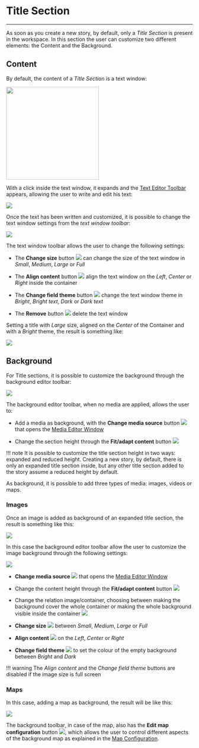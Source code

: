 # Title Section
**********************

As soon as you create a new story, by default, only a *Title Section* is present in the workspace. In this section the user can customize two different elements: the Content and the Background. 

## Content

By default, the content of a *Title Section* is a text window:

<img src="../img/title-section/text-window.jpg" class="ms-docimage" style="width:250px"/>

With a click inside the text window, it expands and the [Text Editor Toolbar](text-editor-toolbar.md) appears, allowing the user to write and edit his text:

<img src="../img/title-section/rich-text.jpg" class="ms-docimage"/>

Once the text has been written and customized, it is possible to change the text window settings from the *text window toolbar*: 

<img src="../img/title-section/textwin-toolbar.jpg" class="ms-docimage"/>

The text window toolbar allows the user to change the following settings:

* The **Change size** button <img src="../img/button/change-size.jpg" class="ms-docbutton"/> can change the size of the text window in *Small*, *Medium*, *Large* or *Full*

* The **Align content** button <img src="../img/button/align-content.jpg" class="ms-docbutton"/> align the text window on the *Left*, *Center* or *Right* inside the container

* The **Change field theme** button <img src="../img/button/change-theme.jpg" class="ms-docbutton"/> change the text window theme in *Bright*, *Bright text*, *Dark* or *Dark text*

* The **Remove** button <img src="../img/button/remove.jpg" class="ms-docbutton"/> delete the text window

Setting a title with *Large* size, aligned on the *Center* of the Container and with a *Bright* theme, the result is something like: 

<img src="../img/title-section/title-text.jpg" class="ms-docimage"/>

## Background

For Title sections, it is possible to customize the background through the background editor toolbar:

<img src="../img/title-section/bck-editor-toolbar.jpg" class="ms-docimage"/>

The background editor toolbar, when no media are applied, allows the user to:

* Add a media as background, with the **Change media source** button <img src="../img/button/change-media.jpg" class="ms-docbutton"/> that opens the [Media Editor Window](media-editor-window.md)

* Change the section height through the **Fit/adapt content** button <img src="../img/button/fit-adapt-content.jpg" class="ms-docbutton"/>

!!! note
    It is possible to customize the title section height in two ways: expanded and reduced height. Creating a new story, by default, there is only an expanded title section inside, but any other title section added to the story assume a reduced height by default.

As background, it is possible to add three types of media: images, videos or maps.

### Images

Once an image is added as background of an expanded title section, the result is something like this:

<img src="../img/title-section/img-applied.jpg" class="ms-docimage"/>

In this case the background editor toolbar allow the user to customize the image background through the following settings:

<img src="../img/title-section/img-bck-toolbar.jpg" class="ms-docimage"/>

* **Change media source** <img src="../img/button/change-media.jpg" class="ms-docbutton"/> that opens the [Media Editor Window](media-editor-window.md)

* Change the content height through the **Fit/adapt content** button <img src="../img/button/fit-adapt-content.jpg" class="ms-docbutton"/>

* Change the relation image/container, choosing between making the background cover the whole container or making the whole background visible inside the container <img src="../img/button/fit-img-container.jpg" class="ms-docbutton"/>

* **Change size** <img src="../img/button/change-size3.jpg" class="ms-docbutton"/> between *Small*, *Medium*, *Large* or *Full*

* **Align content** <img src="../img/button/align3.jpg" class="ms-docbutton"/> on the *Left*, *Center* or *Right*

* **Change field theme** <img src="../img/button/change-field-theme.jpg" class="ms-docbutton"/> to set the colour of the empty background between *Bright* and *Dark*

!!! warning
    The *Align content* and the *Change field theme* buttons are disabled if the image size is full screen

### Maps

In this case, adding a map as background, the result will be like this:

<img src="../img/title-section/map-background.jpg" class="ms-docimage"/>

The background toolbar, in case of the map, also has the **Edit map configuration** button <img src="../img/button/configure-map-button.jpg" class="ms-docbutton"/>, which allows the user to control different aspects of the background map as explained in the [Map Configuration](configure-map.md).


